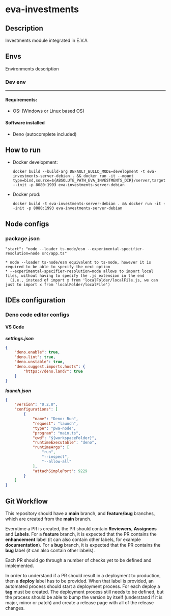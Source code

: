 # eva-investments

## Description
Investments module integrated in E.V.A

## Envs
Environments description

### Dev env
---
#### Requirements:
- OS: (Windows or Linux based OS)

#### Software installed
- Deno (autocomplete included)

## How to run

- Docker development:
  ```
  docker build --build-arg DEFAULT_BUILD_MODE=development -t eva-investments-server-debian . && docker run -it --mount type=bind,source=${ABSOLUTE_PATH_EVA_INVESTMENTS_DIR}/server,target=/app,readonly --init -p 8080:1993 eva-investments-server-debian
  ```
- Docker prod:
  ```
  docker build -t eva-investments-server-debian . && docker run -it --init -p 8080:1993 eva-investments-server-debian
  ```

## Node configs

### package.json
```
"start": "node --loader ts-node/esm --experimental-specifier-resolution=node src/app.ts"

* node --loader ts-node/esm equivalent to ts-node, however it is required to be able to specify the next option
* --experimental-specifier-resolution=node allows to import local files, without having to specify the .js extension in the end
  (i.e., instead of import x from 'localFolder/localFile.js, we can just to import x from 'localFolder/localFile')
```

## IDEs configuration

### Deno code editor configs
#### VS Code
***settings.json***
```json
{
    "deno.enable": true,
    "deno.lint": true,
    "deno.unstable": true,
    "deno.suggest.imports.hosts": {
        "https://deno.land/": true
    }
}
```
***launch.json***
```json
{
    "version": "0.2.0",
    "configurations": [
        {
            "name": "Deno: Run",
            "request": "launch",
            "type": "pwa-node",
            "program": "main.ts",
            "cwd": "${workspaceFolder}",
            "runtimeExecutable": "deno",
            "runtimeArgs": [
                "run",
                "--inspect",
                "--allow-all"
            ],
            "attachSimplePort": 9229
        }
    ]
}
```

## Git Workflow

This repository should have a **main** branch, and **feature/bug** branches, which are created from the **main** branch.

Everytime a PR is created, the PR should contain **Reviewers**, **Assignees** and **Labels**. 
For a **feature** branch, it is expected that the PR contains the **enhancement** label (it can also contain other labels, for example **documentation**). 
For a **bug** branch, it is expected that the PR contains the **bug** label (it can also contain other labels).

Each PR should go through a number of checks yet to be defined and implemented.

In order to understand if a PR should result in a deployment to production, then a **deploy** label has to be provided. When that label is provided, an automated process should start a deployment process. 
For each deploy a **tag** must be created.
The deployment process still needs to be defined, but the process should be able to bump the version by itself (understand if it is major, minor or patch) and create a release page with all of the release changes.
